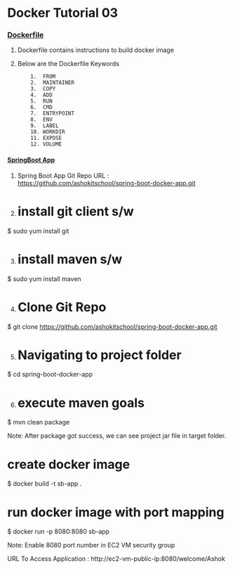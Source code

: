 # Docker Tutorial 03   





### <ins>Dockerfile</ins>
1.  Dockerfile contains instructions to build docker image

2. Below are the Dockerfile Keywords

    ```
	    1.  FROM
		2.  MAINTAINER
		3.  COPY
		4.  ADD
		5.  RUN
		6.  CMD
		7.  ENTRYPOINT
		8.  ENV
		9.  LABEL
		10. WORKDIR
		11. EXPOSE
		12. VOLUME
    ```	

####  <ins>SpringBoot App</ins>

1. Spring Boot App Git Repo URL : https://github.com/ashokitschool/spring-boot-docker-app.git

2. # install git client s/w
$ sudo yum install git

3. # install maven s/w
$ sudo yum install maven

4. # Clone Git Repo
$ git clone https://github.com/ashokitschool/spring-boot-docker-app.git

5. # Navigating to project folder
$ cd spring-boot-docker-app

6. # execute maven goals
$ mvn clean package

Note: After package got success, we can see project jar file in target folder.

# create docker image
$ docker build -t sb-app .

# run docker image with port mapping
$ docker run -p 8080:8080 sb-app

Note: Enable 8080 port number in EC2 VM security group

URL To Access Application :   http://ec2-vm-public-ip:8080/welcome/Ashok


